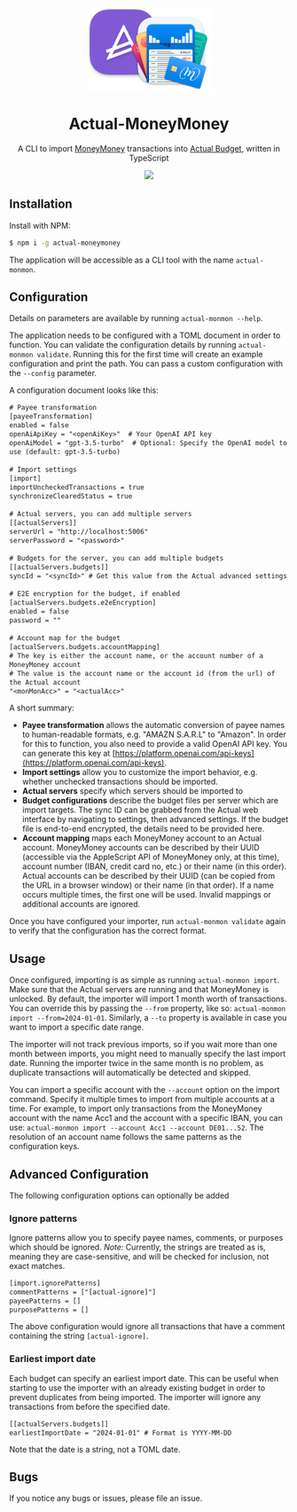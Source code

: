 <p align="center">
    <img src="./assets/actual-moneymoney.png" height="150">
</p>
<h1 align="center">Actual-MoneyMoney</h1>
<p align="center">
A CLI to import <a href="https://moneymoney-app.com" target="_blanK">MoneyMoney</a> transactions into <a href="https://actualbudget.org">Actual Budget</a>, written in TypeScript
<p>
<p align="center">
<img src="https://badgers.space/github/checks/NikxDa/actual-moneymoney/main">
</p>

## Installation

Install with NPM:

```bash
$ npm i -g actual-moneymoney
```

The application will be accessible as a CLI tool with the name `actual-monmon`.

## Configuration

Details on parameters are available by running `actual-monmon --help`.

The application needs to be configured with a TOML document in order to function. You can validate the configuration details by running `actual-monmon validate`. Running this for the first time will create an example configuration and print the path. You can pass a custom configuration with the `--config` parameter.

A configuration document looks like this:

```
# Payee transformation
[payeeTransformation]
enabled = false
openAiApiKey = "<openAiKey>"  # Your OpenAI API key
openAiModel = "gpt-3.5-turbo"  # Optional: Specify the OpenAI model to use (default: gpt-3.5-turbo)

# Import settings
[import]
importUncheckedTransactions = true
synchronizeClearedStatus = true

# Actual servers, you can add multiple servers
[[actualServers]]
serverUrl = "http://localhost:5006"
serverPassword = "<password>"

# Budgets for the server, you can add multiple budgets
[[actualServers.budgets]]
syncId = "<syncId>" # Get this value from the Actual advanced settings

# E2E encryption for the budget, if enabled
[actualServers.budgets.e2eEncryption]
enabled = false
password = ""

# Account map for the budget
[actualServers.budgets.accountMapping]
# The key is either the account name, or the account number of a MoneyMoney account
# The value is the account name or the account id (from the url) of the Actual account
"<monMonAcc>" = "<actualAcc>"
```

A short summary:

-   **Payee transformation** allows the automatic conversion of payee names to human-readable formats, e.g. "AMAZN S.A.R.L" to "Amazon". In order for this to function, you also need to provide a valid OpenAI API key. You can generate this key at [https://platform.openai.com/api-keys](https://platform.openai.com/api-keys).
-   **Import settings** allow you to customize the import behavior, e.g. whether unchecked transactions should be imported.
-   **Actual servers** specify which servers should be imported to
-   **Budget configurations** describe the budget files per server which are import targets. The sync ID can be grabbed from the Actual web interface by navigating to settings, then advanced settings. If the budget file is end-to-end encrypted, the details need to be provided here.
-   **Account mapping** maps each MoneyMoney account to an Actual account. MoneyMoney accounts can be described by their UUID (accessible via the AppleScript API of MoneyMoney only, at this time), account number (IBAN, credit card no, etc.) or their name (in this order). Actual accounts can be described by their UUID (can be copied from the URL in a browser window) or their name (in that order). If a name occurs multiple times, the first one will be used. Invalid mappings or additional accounts are ignored.

Once you have configured your importer, run `actual-monmon validate` again to verify that the configuration has the correct format.

## Usage

Once configured, importing is as simple as running `actual-monmon import`. Make sure that the Actual servers are running and that MoneyMoney is unlocked. By default, the importer will import 1 month worth of transactions. You can override this by passing the `--from` property, like so: `actual-monmon import --from=2024-01-01`. Similarly, a `--to` property is available in case you want to import a specific date range.

The importer will not track previous imports, so if you wait more than one month between imports, you might need to manually specify the last import date. Running the importer twice in the same month is no problem, as duplicate transactions will automatically be detected and skipped.

You can import a specific account with the `--account` option on the import command. Specify it multiple times to import from multiple accounts at a time. For example, to import only transactions from the MoneyMoney account with the name Acc1 and the account with a specific IBAN, you can use: `actual-monmon import --account Acc1 --account DE01...52`. The resolution of an account name follows the same patterns as the configuration keys.

## Advanced Configuration

The following configuration options can optionally be added

### Ignore patterns

Ignore patterns allow you to specify payee names, comments, or purposes which should be ignored. _Note:_ Currently, the strings are treated as is, meaning they are case-sensitive, and will be checked for inclusion, not exact matches.

```
[import.ignorePatterns]
commentPatterns = ["[actual-ignore]"]
payeePatterns = []
purposePatterns = []
```

The above configuration would ignore all transactions that have a comment containing the string `[actual-ignore]`.

### Earliest import date

Each budget can specify an earliest import date. This can be useful when starting to use the importer with an already existing budget in order to prevent duplicates from being imported. The importer will ignore any transactions from before the specified date.

```
[[actualServers.budgets]]
earliestImportDate = "2024-01-01" # Format is YYYY-MM-DD
```

Note that the date is a string, not a TOML date.

## Bugs

If you notice any bugs or issues, please file an issue.
